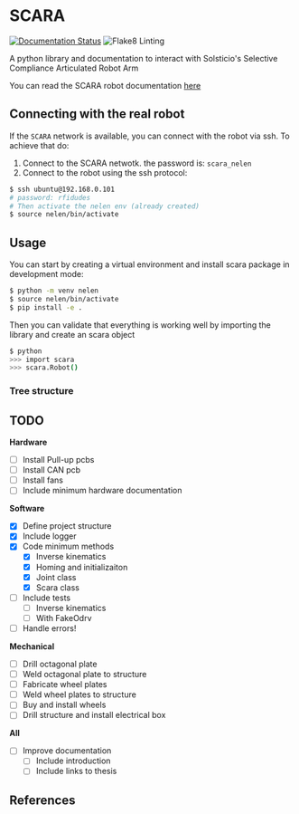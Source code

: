 # SCARA
[![Documentation Status](https://readthedocs.org/projects/scara-robot/badge/?version=latest)](https://scara-robot.readthedocs.io/en/latest/?badge=latest) ![Flake8 Linting](https://github.com/Solstici0/scara_robot/actions/workflows/lint.yml/badge.svg)


A python library and documentation to interact with Solsticio's Selective 
Compliance Articulated Robot Arm

You can read the SCARA robot documentation [here](https://scara-robot.readthedocs.io/en/latest/)

## Connecting with the real robot

If the `SCARA` network is available, you can connect with 
the robot via ssh. To achieve that do:
1. Connect to the SCARA netwotk. the password is: `scara_nelen`
2. Connect to the robot using the ssh protocol:
``` bash
$ ssh ubuntu@192.168.0.101 
# password: rfidudes 
# Then activate the nelen env (already created)
$ source nelen/bin/activate
```

## Usage

You can start by creating a virtual environment and install scara package 
in development mode:

```bash
$ python -m venv nelen
$ source nelen/bin/activate
$ pip install -e .
```

Then you can validate that everything is working well by importing the library 
and create an scara object

``` bash
$ python 
>>> import scara
>>> scara.Robot()
```

### Tree structure


## TODO



**Hardware**
- [ ] Install Pull-up pcbs
- [ ] Install CAN pcb 
- [ ] Install fans
- [ ] Include minimum hardware documentation 

**Software**
- [X] Define project structure
- [X] Include logger 
- [X] Code minimum methods
  * [X] Inverse kinematics
  * [X] Homing and initializaiton
  * [X] Joint class 
  * [X] Scara class
- [ ] Include tests
  * [ ] Inverse kinematics
  * [ ] With FakeOdrv
- [ ] Handle errors!

**Mechanical** 
- [ ] Drill octagonal plate
- [ ] Weld octagonal plate to structure
- [ ] Fabricate wheel plates 
- [ ] Weld wheel plates to structure
- [ ] Buy and install wheels 
- [ ] Drill structure and install electrical box

**All**
- [ ] Improve documentation
  * [ ] Include introduction
  * [ ] Include links to thesis

## References
